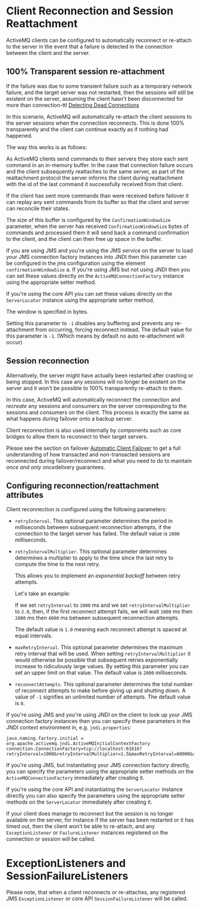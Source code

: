 # Client Reconnection and Session Reattachment

ActiveMQ clients can be configured to automatically reconnect or
re-attach to the server in the event that a failure is detected in the
connection between the client and the server.

## 100% Transparent session re-attachment

If the failure was due to some transient failure such as a temporary
network failure, and the target server was not restarted, then the
sessions will still be existent on the server, assuming the client
hasn't been disconnected for more than connection-ttl [Detecting Dead Connections](connection-ttl.md)

In this scenario, ActiveMQ will automatically re-attach the client
sessions to the server sessions when the connection reconnects. This is
done 100% transparently and the client can continue exactly as if
nothing had happened.

The way this works is as follows:

As ActiveMQ clients send commands to their servers they store each sent
command in an in-memory buffer. In the case that connection failure
occurs and the client subsequently reattaches to the same server, as
part of the reattachment protocol the server informs the client during
reattachment with the id of the last command it successfully received
from that client.

If the client has sent more commands than were received before failover
it can replay any sent commands from its buffer so that the client and
server can reconcile their states.

The size of this buffer is configured by the `ConfirmationWindowSize`
parameter, when the server has received `ConfirmationWindowSize` bytes
of commands and processed them it will send back a command confirmation
to the client, and the client can then free up space in the buffer.

If you are using JMS and you're using the JMS service on the server to
load your JMS connection factory instances into JNDI then this parameter
can be configured in the jms configuration using the element
`confirmationWindowSize` a. If you're using JMS but not using JNDI
then you can set these values directly on the
`ActiveMQConnectionFactory` instance using the appropriate setter
method.

If you're using the core API you can set these values directly on the
`ServerLocator` instance using the appropriate setter method.

The window is specified in bytes.

Setting this parameter to `-1` disables any buffering and prevents any
re-attachment from occurring, forcing reconnect instead. The default
value for this parameter is `-1`. (Which means by default no auto
re-attachment will occur)

## Session reconnection

Alternatively, the server might have actually been restarted after
crashing or being stopped. In this case any sessions will no longer be
existent on the server and it won't be possible to 100% transparently
re-attach to them.

In this case, ActiveMQ will automatically reconnect the connection and
*recreate* any sessions and consumers on the server corresponding to the
sessions and consumers on the client. This process is exactly the same
as what happens during failover onto a backup server.

Client reconnection is also used internally by components such as core
bridges to allow them to reconnect to their target servers.

Please see the section on failover [Automatic Client Failover](ha.md) to get a full understanding of how
transacted and non-transacted sessions are reconnected during
failover/reconnect and what you need to do to maintain *once and only
once*delivery guarantees.

## Configuring reconnection/reattachment attributes

Client reconnection is configured using the following parameters:

-   `retryInterval`. This optional parameter determines the period in
    milliseconds between subsequent reconnection attempts, if the
    connection to the target server has failed. The default value is
    `2000` milliseconds.

-   `retryIntervalMultiplier`. This optional parameter determines
    determines a multiplier to apply to the time since the last retry to
    compute the time to the next retry.

    This allows you to implement an *exponential backoff* between retry
    attempts.

    Let's take an example:

    If we set `retryInterval` to `1000` ms and we set
    `retryIntervalMultiplier` to `2.0`, then, if the first reconnect
    attempt fails, we will wait `1000` ms then `2000` ms then `4000` ms
    between subsequent reconnection attempts.

    The default value is `1.0` meaning each reconnect attempt is spaced
    at equal intervals.

-   `maxRetryInterval`. This optional parameter determines the maximum
    retry interval that will be used. When setting
    `retryIntervalMultiplier` it would otherwise be possible that
    subsequent retries exponentially increase to ridiculously large
    values. By setting this parameter you can set an upper limit on that
    value. The default value is `2000` milliseconds.

-   `reconnectAttempts`. This optional parameter determines the total
    number of reconnect attempts to make before giving up and shutting
    down. A value of `-1` signifies an unlimited number of attempts. The
    default value is `0`.

If you're using JMS and you're using JNDI on the client to look up your
JMS connection factory instances then you can specify these parameters
in the JNDI context environment in, e.g. `jndi.properties`:

    java.naming.factory.initial = org.apache.activemq.jndi.ActiveMQInitialContextFactory
    connection.ConnectionFactory=tcp://localhost:61616?retryInterval=1000&retryIntervalMultiplier=1.5&maxRetryInterval=60000&reconnectAttempts=1000

If you're using JMS, but instantiating your JMS connection factory
directly, you can specify the parameters using the appropriate setter
methods on the `ActiveMQConnectionFactory` immediately after creating
it.

If you're using the core API and instantiating the `ServerLocator`
instance directly you can also specify the parameters using the
appropriate setter methods on the `ServerLocator` immediately after
creating it.

If your client does manage to reconnect but the session is no longer
available on the server, for instance if the server has been restarted
or it has timed out, then the client won't be able to re-attach, and any
`ExceptionListener` or `FailureListener` instances registered on the
connection or session will be called.

ExceptionListeners and SessionFailureListeners
==============================================

Please note, that when a client reconnects or re-attaches, any
registered JMS `ExceptionListener` or core API `SessionFailureListener`
will be called.
